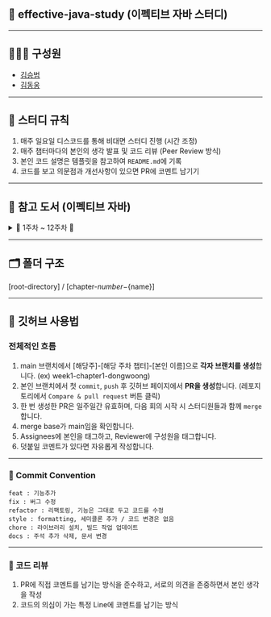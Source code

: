 ## 📘 effective-java-study (이펙티브 자바 스터디) 
<hr></hr>

## 🧑🏻‍💻 구성원

- [김승범](https://github.com/daily1313) 
- [김동웅](https://github.com/Dongwoongkim)

<hr></hr>

## 📢 스터디 규칙
1. 매주 일요일 디스코드를 통해 비대면 스터디 진행 (시간 조정)
2. 매주 챕터마다의 본인의 생각 발표 및 코드 리뷰 (Peer Review 방식)
3. 본인 코드 설명은 템플릿을 참고하여 `README.md`에 기록
4. 코드를 보고 의문점과 개선사항이 있으면 PR에 코멘트 남기기

<hr></hr>

## 📘 참고 도서 (이펙티브 자바)
<details>
<summary>📅 1주차 ~ 12주차 📅</summary>

|  주차   |      날짜       |           챕터 및 내용         | 
|:-----:|:-------------:|:-------------------------:|
|  1주차  | 01.15 ~ 01.21 |   [chapter-1]-[객체 생성과 파괴] |
|  2주차  | 01.22 ~ 01.28 | [chapter-2]-[모든 객체의 공통 메서드] |
|  3주차  | 01.29 ~ 02.04 |  [chapter-3]-[클래스와 인터페이스] |
|  4주차  | 02.05 ~ 02.11 |      [chapter-4]-[제네릭]    |
|  5주차  | 02.12 ~ 02.18 | [chapter-5]-[열거 타입과 애너테이션] |
|  6주차  | 02.19 ~ 02.25 |   [chapter-6]-[객체 생성과 파괴] |
|  7주차  | 02.26 ~ 03.03 |    [chapter-7]-[람다와 스트림]  |
|  8주차  | 03.04 ~ 03.10 |      [chapter-8]-[메서드]    |
|  9주차  | 03.11 ~ 03.17 | [chapter-9]-[일반적인 프로그래밍 원칙] |
| 10주차  | 03.18 ~ 03.24 |      [chapter-10]-[예외]    |
| 11주차  | 03.25 ~ 03.31 |     [chapter-11]-[동시성]    |
| 12주차  | 04.01 ~ 04.07 |     [chapter-12]-[직렬화]    |

</details>

<hr></hr>


## 🗂 폴더 구조
[root-directory] / [chapter-${number}-${name}]

<hr></hr>

## 📘 깃허브 사용법
### 전체적인 흐름
1. main 브랜치에서 [해당주]-[해당 주차 챕터]-[본인 이름]으로 **각자 브랜치를 생성**합니다. (ex) week1-chapter1-dongwoong)
2. 본인 브랜치에서 첫 `commit`, `push` 후 깃허브 페이지에서 **PR을 생성**합니다. (레포지토리에서 `Compare & pull request` 버튼 클릭)
3. 한 번 생성한 PR은 일주일간 유효하며, 다음 회의 시작 시 스터디원들과 함께 `merge`합니다.
4. merge base가 main임을 확인합니다.
5. Assignees에 본인을 태그하고, Reviewer에 구성원을 태그합니다.
6. 덧붙일 코멘트가 있다면 자유롭게 작성합니다.

<hr></hr>

### 📩 Commit Convention
```text
feat : 기능추가
fix : 버그 수정
refactor : 리팩토링, 기능은 그대로 두고 코드를 수정
style : formatting, 세미콜론 추가 / 코드 변경은 없음
chore : 라이브러리 설치, 빌드 작업 업데이트
docs : 주석 추가 삭제, 문서 변경
```
<hr></hr>

### 💬 코드 리뷰
1. PR에 직접 코멘트를 남기는 방식을 준수하고, 서로의 의견을 존중하면서 본인 생각을 작성
2. 코드의 의심이 가는 특정 Line에 코멘트를 남기는 방식 
